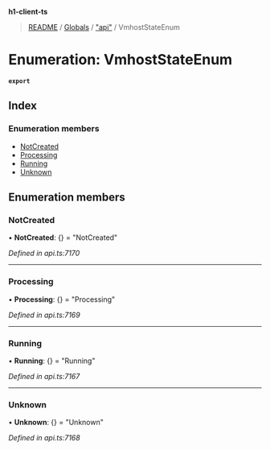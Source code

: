 **h1-client-ts**

> [README](../README.md) / [Globals](../globals.md) / ["api"](../modules/_api_.md) / VmhostStateEnum

# Enumeration: VmhostStateEnum

**`export`** 

## Index

### Enumeration members

* [NotCreated](_api_.vmhoststateenum.md#notcreated)
* [Processing](_api_.vmhoststateenum.md#processing)
* [Running](_api_.vmhoststateenum.md#running)
* [Unknown](_api_.vmhoststateenum.md#unknown)

## Enumeration members

### NotCreated

•  **NotCreated**: {} = "NotCreated"

*Defined in api.ts:7170*

___

### Processing

•  **Processing**: {} = "Processing"

*Defined in api.ts:7169*

___

### Running

•  **Running**: {} = "Running"

*Defined in api.ts:7167*

___

### Unknown

•  **Unknown**: {} = "Unknown"

*Defined in api.ts:7168*
